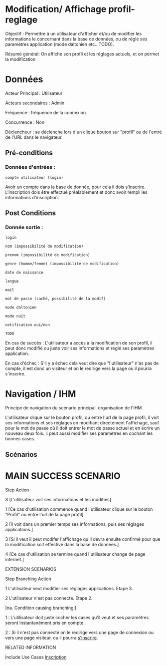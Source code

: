 # Modification/ Affichage profil-reglage

Objectif :  Permettre à un utilisateur d'afficher et/ou de modifier les informations le concernant dans la base de données, ou de réglé ses paramètres application (mode daltonien etc.. TODO).

Résumé général: On affiche son profil et les réglages actuels, et on permet la modification

# Données


Acteur Principal : Utilisateur

Acteurs secondaires : Admin

Fréquence   : fréquence de la connexion

Concurrence : Non

Déclencheur : se déclenche lors d'un clique bouton sur "profil" ou de l'entré de l'URL dans le navigateur.


## Pré-conditions

### Données d'entrées :

    compte utilisateur (login)

Avoir un compte dans la base de donnée, pour cela il dois [s'inscrire](/inscription.md).
L'inscription dois être effectué préalablement et donc avoir rempli les informations d'inscription.


## Post Conditions

### Donnée sortie :

    login

	nom (impossibilité de modification)

	prenom (impossibilité de modification)

	genre (homme/femme) (impossibilité de modification)

	date de naissance

	langue

	mail

	mot de passe (caché, possibilité de la modif)

	mode daltonien

	mode nuit

	notification oui/non

	TODO


En cas de succès : L'utilisateur a accès à la modification de son profil, il peut donc modifié ou juste voir ses informations et réglé ses paramètres application.

En cas d'échec : S'il y a échec cela veut dire que "l'utilisateur" n'as pas de compte, il est donc un visiteur et on le redirige vers la page où il pourra s'inscrire.


# Navigation / IHM 

Principe de navigation du scénario principal, organisation de l'IHM.

L'utilisateur clique sur le bouton profil, ou entre l'url de la page profil, il voit ses informations et ses réglages en modifiant directement l'affichage, sauf pour le mot de passe où il doit entrer le mot de passe actuel et en écrire un nouveau deux fois. il peut aussi modifier ses paramètres en cochant les bonnes cases.

## Scénarios

# MAIN SUCCESS SCENARIO

Step	Action

S	[L'utilisateur voit ses informations et les modifies]

1	[Ce cas d'utilisation commence quand l'utilisateur clique sur le bouton "Profil" ou entre l'url de la page profil]

2	[Il voit dans un premier temps ses informations, puis ses réglages applications.]

3	[Si il veut il peut modifer l'affichage qu'il devra ensuite confirmé pour que la modification soit effective dans la base de données.]

4	[Ce cas d'utilisation se termine quand l'utilisateur change de page internet.]


EXTENSION SCENARIOS

Step	Branching Action

1	L'utilisateur veut modifier ses réglages applications. Etape 3.

2   L'utilisateur n'est pas connecté. Etape 2.

[na.  Condition causing branching:] 

1 : L'utilisateur doit juste cocher les cases qu'il veut et ses paramètres seront instantanément pris en compte.

2 : Si il n'est pas connecté on le redirige vers une page de connexion ou vers une page visiteur, ou il pourra [s'inscrire](/inscription.md).
	


RELATED INFORMATION

Include Use Cases	[Inscription](/inscription.md)


<!--- 
Author : Jordan
Validator : Raphael 
-->


